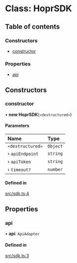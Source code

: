 # Class: HoprSDK

## Table of contents

### Constructors

- [constructor](HoprSDK.md#constructor)

### Properties

- [api](HoprSDK.md#api)

## Constructors

### constructor

• **new HoprSDK**(`«destructured»`)

#### Parameters

| Name | Type |
| :------ | :------ |
| `«destructured»` | `Object` |
| › `apiEndpoint` | `string` |
| › `apiToken` | `string` |
| › `timeout?` | `number` |

#### Defined in

[src/sdk.ts:4](https://github.com/hoprnet/hopr-sdk/blob/main/src/sdk.ts#L4)

## Properties

### api

• **api**: `ApiAdapter`

#### Defined in

[src/sdk.ts:3](https://github.com/hoprnet/hopr-sdk/blob/main/src/sdk.ts#L3)
